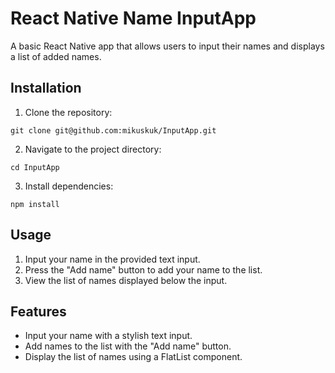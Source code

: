 # React Native Name InputApp

A basic React Native app that allows users to input their names and displays a list of added names.

## Installation

1. Clone the repository:

`git clone git@github.com:mikuskuk/InputApp.git`

2. Navigate to the project directory:

`cd InputApp`

3. Install dependencies:

`npm install`

## Usage

1. Input your name in the provided text input.
2. Press the "Add name" button to add your name to the list.
3. View the list of names displayed below the input.

## Features

- Input your name with a stylish text input.
- Add names to the list with the "Add name" button.
- Display the list of names using a FlatList component.